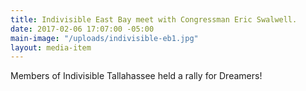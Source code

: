 ```yaml
---
title: Indivisible East Bay meet with Congressman Eric Swalwell.
date: 2017-02-06 17:07:00 -05:00
main-image: "/uploads/indivisible-eb1.jpg"
layout: media-item
---
```


Members of Indivisible Tallahassee held a rally for Dreamers!

